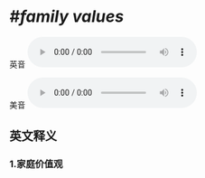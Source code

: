 # ***\#family values*** 
英音
<audio src="./media/family values1_AAC.aac" controls="controls"></audio>

美音
<audio src="./media/family values2_AAC.aac" controls="controls"></audio>



  

英文释义
---
### 1.**家庭价值观**  


